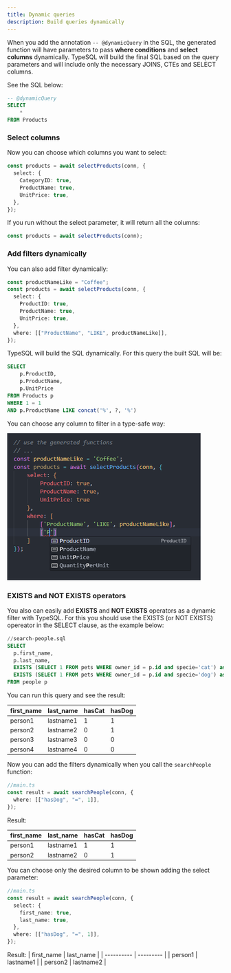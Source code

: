 ```yaml
---
title: Dynamic queries
description: Build queries dynamically
---
```


When you add the annotation `-- @dynamicQuery` in the SQL, the generated function will have parameters to pass **where conditions** and **select columns** dynamically. TypeSQL will build the final SQL based on the query parameters and will include only the necessary JOINS, CTEs and SELECT columns.

See the SQL below:

```sql
-- @dynamicQuery
SELECT
    *
FROM Products
```

### Select columns

Now you can choose which columns you want to select:

```ts
const products = await selectProducts(conn, {
  select: {
    CategoryID: true,
    ProductName: true,
    UnitPrice: true,
  },
});
```

If you run without the select parameter, it will return all the columns:

```ts
const products = await selectProducts(conn);
```

### Add filters dynamically

You can also add filter dynamically:

```ts
const productNameLike = "Coffee";
const products = await selectProducts(conn, {
  select: {
    ProductID: true,
    ProductName: true,
    UnitPrice: true,
  },
  where: [["ProductName", "LIKE", productNameLike]],
});
```

TypeSQL will build the SQL dynamically. For this query the built SQL will be:

```sql
SELECT
    p.ProductID,
    p.ProductName,
    p.UnitPrice
FROM Products p
WHERE 1 = 1
AND p.ProductName LIKE concat('%', ?, '%')
```

You can choose any column to filter in a type-safe way:

![Choosing the dynamic filter](./dynamic-query01.png)

### EXISTS and NOT EXISTS operators

You also can easily add **EXISTS** and **NOT EXISTS** operators as a dynamic filter with TypeSQL. For this you should use the EXISTS (or NOT EXISTS) opereator in the SELECT clause, as the example below:

```sql {5-6}
//search-people.sql
SELECT
  p.first_name,
  p.last_name,
  EXISTS (SELECT 1 FROM pets WHERE owner_id = p.id and specie='cat') as hasCat,
  EXISTS (SELECT 1 FROM pets WHERE owner_id = p.id and specie='dog') as hasDog
FROM people p
```

You can run this query and see the result:

| first_name | last_name | hasCat | hasDog |
| ---------- | --------- | ------ | ------ |
| person1    | lastname1 | 1      | 1      |
| person2    | lastname2 | 0      | 1      |
| person3    | lastname3 | 0      | 0      |
| person4    | lastname4 | 0      | 0      |

Now you can add the filters dynamically when you call the `searchPeople` function:

```ts
//main.ts
const result = await searchPeople(conn, {
  where: [["hasDog", "=", 1]],
});
```

Result:

| first_name | last_name | hasCat | hasDog |
| ---------- | --------- | ------ | ------ |
| person1    | lastname1 | 1      | 1      |
| person2    | lastname2 | 0      | 1      |

You can choose only the desired column to be shown adding the select parameter:

```ts {3-6}
//main.ts
const result = await searchPeople(conn, {
  select: {
    first_name: true,
    last_name: true,
  },
  where: [["hasDog", "=", 1]],
});
```

Result:
| first_name | last_name |
| ---------- | --------- |
| person1 | lastname1 |
| person2 | lastname2 |
